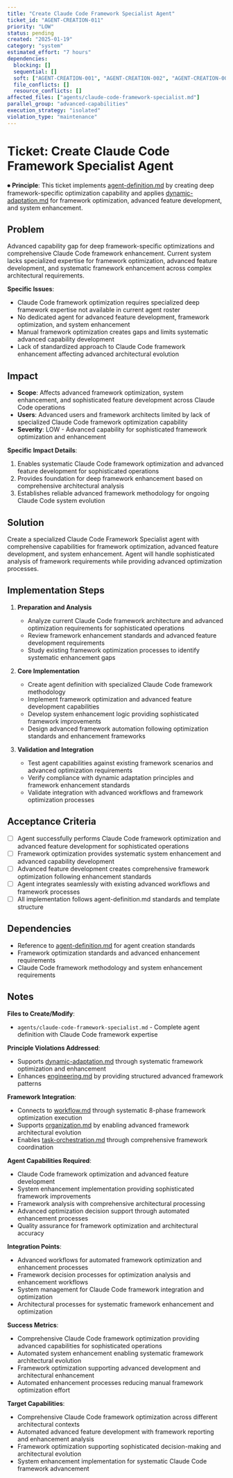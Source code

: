 ```yaml
---
title: "Create Claude Code Framework Specialist Agent"
ticket_id: "AGENT-CREATION-011"
priority: "LOW"
status: pending
created: "2025-01-19"
category: "system"
estimated_effort: "7 hours"
dependencies:
  blocking: []
  sequential: []
  soft: ["AGENT-CREATION-001", "AGENT-CREATION-002", "AGENT-CREATION-003"]
  file_conflicts: []
  resource_conflicts: []
affected_files: ["agents/claude-code-framework-specialist.md"]
parallel_group: "advanced-capabilities"
execution_strategy: "isolated"
violation_type: "maintenance"
---
```


# Ticket: Create Claude Code Framework Specialist Agent

⏺ **Principle**: This ticket implements [agent-definition.md](../principles/agent-definition.md) by creating deep framework-specific optimization capability and applies [dynamic-adaptation.md](../principles/dynamic-adaptation.md) for framework optimization, advanced feature development, and system enhancement.

## Problem

Advanced capability gap for deep framework-specific optimizations and comprehensive Claude Code framework enhancement. Current system lacks specialized expertise for framework optimization, advanced feature development, and systematic framework enhancement across complex architectural requirements.

**Specific Issues**:
- Claude Code framework optimization requires specialized deep framework expertise not available in current agent roster
- No dedicated agent for advanced feature development, framework optimization, and system enhancement
- Manual framework optimization creates gaps and limits systematic advanced capability development
- Lack of standardized approach to Claude Code framework enhancement affecting advanced architectural evolution

## Impact

- **Scope**: Affects advanced framework optimization, system enhancement, and sophisticated feature development across Claude Code operations
- **Users**: Advanced users and framework architects limited by lack of specialized Claude Code framework optimization capability
- **Severity**: LOW - Advanced capability for sophisticated framework optimization and enhancement

**Specific Impact Details**:
1. Enables systematic Claude Code framework optimization and advanced feature development for sophisticated operations
2. Provides foundation for deep framework enhancement based on comprehensive architectural analysis
3. Establishes reliable advanced framework methodology for ongoing Claude Code system evolution

## Solution

Create a specialized Claude Code Framework Specialist agent with comprehensive capabilities for framework optimization, advanced feature development, and system enhancement. Agent will handle sophisticated analysis of framework requirements while providing advanced optimization processes.

## Implementation Steps

1. **Preparation and Analysis**
   - Analyze current Claude Code framework architecture and advanced optimization requirements for sophisticated operations
   - Review framework enhancement standards and advanced feature development requirements
   - Study existing framework optimization processes to identify systematic enhancement gaps

2. **Core Implementation**
   - Create agent definition with specialized Claude Code framework methodology
   - Implement framework optimization and advanced feature development capabilities
   - Develop system enhancement logic providing sophisticated framework improvements
   - Design advanced framework automation following optimization standards and enhancement frameworks

3. **Validation and Integration**
   - Test agent capabilities against existing framework scenarios and advanced optimization requirements
   - Verify compliance with dynamic adaptation principles and framework enhancement standards
   - Validate integration with advanced workflows and framework optimization processes

## Acceptance Criteria

- [ ] Agent successfully performs Claude Code framework optimization and advanced feature development for sophisticated operations
- [ ] Framework optimization provides systematic system enhancement and advanced capability development
- [ ] Advanced feature development creates comprehensive framework optimization following enhancement standards
- [ ] Agent integrates seamlessly with existing advanced workflows and framework processes
- [ ] All implementation follows agent-definition.md standards and template structure

## Dependencies

- Reference to [agent-definition.md](../principles/agent-definition.md) for agent creation standards
- Framework optimization standards and advanced enhancement requirements
- Claude Code framework methodology and system enhancement requirements

## Notes

**Files to Create/Modify**:
- `agents/claude-code-framework-specialist.md` - Complete agent definition with Claude Code framework expertise

**Principle Violations Addressed**:
- Supports [dynamic-adaptation.md](../principles/dynamic-adaptation.md) through systematic framework optimization and enhancement
- Enhances [engineering.md](../principles/engineering.md) by providing structured advanced framework patterns

**Framework Integration**:
- Connects to [workflow.md](../principles/workflow.md) through systematic 8-phase framework optimization execution
- Supports [organization.md](../principles/organization.md) by enabling advanced framework architectural evolution
- Enables [task-orchestration.md](../principles/task-orchestration.md) through comprehensive framework coordination

**Agent Capabilities Required**:
- Claude Code framework optimization and advanced feature development
- System enhancement implementation providing sophisticated framework improvements
- Framework analysis with comprehensive architectural processing
- Advanced optimization decision support through automated enhancement processes
- Quality assurance for framework optimization and architectural accuracy

**Integration Points**:
- Advanced workflows for automated framework optimization and enhancement processes
- Framework decision processes for optimization analysis and enhancement workflows
- System management for Claude Code framework integration and optimization
- Architectural processes for systematic framework enhancement and optimization

**Success Metrics**:
- Comprehensive Claude Code framework optimization providing advanced capabilities for sophisticated operations
- Automated system enhancement enabling systematic framework architectural evolution
- Framework optimization supporting advanced development and architectural enhancement
- Automated enhancement processes reducing manual framework optimization effort

**Target Capabilities**:
- Comprehensive Claude Code framework optimization across different architectural contexts
- Automated advanced feature development with framework reporting and enhancement analysis
- Framework optimization supporting sophisticated decision-making and architectural evolution
- System enhancement implementation for systematic Claude Code framework advancement
